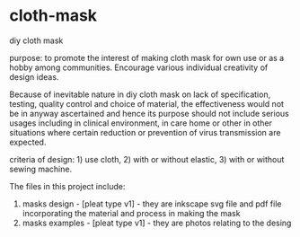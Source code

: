 # cloth-mask
diy cloth mask

purpose:  to promote the interest of making cloth mask for own use or as a hobby among communities.  Encourage various individual creativity of design ideas.   

Because of inevitable nature in diy cloth mask on lack of specification, testing, quality control and choice of material, the effectiveness would not be in anyway ascertained and hence its purpose should not include serious usages including in clinical environment, in care home or other in other situations where certain reduction or prevention of virus transmission are expected. 

criteria of design:  1) use cloth, 2) with or without elastic, 3) with or without sewing machine.  

The files in this project include:

1.  masks design - [pleat type v1] - they are inkscape svg file and pdf file incorporating the material and process in making the mask
2.  masks examples - [pleat type v1]  - they are photos relating to the desing
